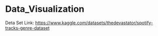 # Data_Visualization

Deta Set Link: https://www.kaggle.com/datasets/thedevastator/spotify-tracks-genre-dataset

